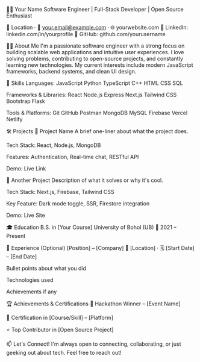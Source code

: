 🧑‍💻 Your Name
Software Engineer | Full-Stack Developer | Open Source Enthusiast

📍 Location · 📧 your.email@example.com · 🌐 yourwebsite.com
📱 LinkedIn: linkedin.com/in/yourprofile
🐙 GitHub: github.com/yourusername

👨‍💼 About Me
I'm a passionate software engineer with a strong focus on building scalable web applications and intuitive user experiences. I love solving problems, contributing to open-source projects, and constantly learning new technologies. My current interests include modern JavaScript frameworks, backend systems, and clean UI design.

🧠 Skills
Languages:
JavaScript Python TypeScript C++ HTML CSS SQL

Frameworks & Libraries:
React Node.js Express Next.js Tailwind CSS Bootstrap Flask

Tools & Platforms:
Git GitHub Postman MongoDB MySQL Firebase Vercel Netlify

🛠 Projects
📌 Project Name
A brief one-liner about what the project does.

Tech Stack: React, Node.js, MongoDB

Features: Authentication, Real-time chat, RESTful API

Demo: Live Link

📌 Another Project
Description of what it solves or why it's cool.

Tech Stack: Next.js, Firebase, Tailwind CSS

Key Feature: Dark mode toggle, SSR, Firestore integration

Demo: Live Site

🎓 Education
B.S. in [Your Course]
University of Bohol (UB)
📅 2021 – Present

💼 Experience (Optional)
[Position] – [Company]
📍 [Location] · 🗓 [Start Date] – [End Date]

Bullet points about what you did

Technologies used

Achievements if any

🏆 Achievements & Certifications
🥇 Hackathon Winner – [Event Name]

📜 Certification in [Course/Skill] – [Platform]

⭐ Top Contributor in [Open Source Project]

📫 Let's Connect!
I'm always open to connecting, collaborating, or just geeking out about tech. Feel free to reach out!
